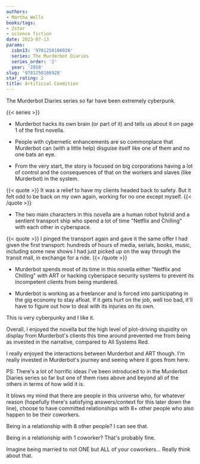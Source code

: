 ```yaml
---
authors:
- Martha Wells
books/tags:
- 2star
- science fiction
date: 2023-07-13
params:
  isbn13: '9781250186928'
  series: The Murderbot Diaries
  series_order: '2'
  year: '2018'
slug: '9781250186928'
star_rating: 2
title: Artificial Condition
---
```


The Murderbot Diaries series so far have been extremely cyberpunk.

<!--more-->

{{< series >}}

- Murderbot hacks its own brain (or part of it) and tells us about it on page 1 of the first novella.

- People with cybernetic enhancements are so commonplace that Murderbot can (with a little help) disguise itself like one of them and no one bats an eye.

- From the very start, the story is focused on big corporations having a lot of control and the consequences of that on the workers and slaves (like Murderbot) in the system.

{{< quote >}}
It was a relief to have my clients headed back to safety. But it felt odd to be back on my own again, working for no one except myself.
{{< /quote >}}

- The two main characters in this novella are a human robot hybrid and a sentient transport ship who spend a lot of time "Netflix and Chilling" with each other in cyberspace.

{{< quote >}}
I pinged the transport again and gave it the same offer I had given the first transport: hundreds of hours of media, serials, books, music, including some new shows I had just picked up on the way through the transit mall, in exchange for a ride.
{{< /quote >}}

- Murderbot spends most of its time in this novella either "Netflix and Chilling" with ART or hacking cyberspace security systems to prevent its incompetent clients from being murdered.

- Murderbot is working as a freelancer and is forced into participating in the gig economy to stay afloat. If it gets hurt on the job, well too bad, it'll have to figure out how to deal with its injuries on its own.

This is very cyberpunky and I like it.

Overall, I enjoyed the novella but the high level of plot-driving stupidity on display from Murderbot's clients this time around prevented me from being as invested in the narrative, compared to All Systems Red.

I really enjoyed the interactions between Murderbot and ART though. I'm really invested in Murderbot's journey and seeing where it goes from here.

PS: There's a lot of horrific ideas I've been introduced to in the Murderbot Diaries series so far but one of them rises above and beyond all of the others in terms of how wild it is.

It blows my mind that there are people in this universe who, for whatever reason (hopefully there's satisfying answers/context for this later down the line), choose to have committed relationships with 8+ other people who also happen to be their coworkers.

Being in a relationship with 8 other people? I can see that.

Being in a relationship with 1 coworker? That's probably fine.

Imagine being married to not ONE but ALL of your coworkers... Really think about that.